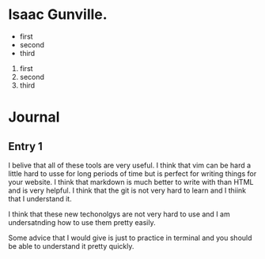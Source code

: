 # Isaac Gunville.

- first
- second
- third

1. first
2. second
3. third

# Journal

## Entry 1
I belive that all of these tools are very useful. I think that vim can be hard a little hard to usse for long periods of time but is perfect for writing things for your website. I think that markdown is much better to write with than HTML and is very helpful. I think that the git is not very hard to learn and I thiink that I understand it.

I think that these new techonolgys are not very hard to use and I am undersatnding how to use them pretty easily.

Some advice that I would give is just to practice in terminal and you should be able to understand it pretty quickly.

